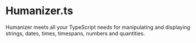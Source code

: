 # Humanizer.ts

Humanizer meets all your TypeScript needs for manipulating and displaying strings, dates, times, timespans, numbers and quantities.

